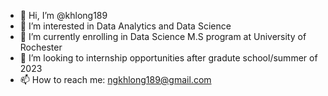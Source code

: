 - 👋 Hi, I’m @khlong189
- 👀 I’m interested in Data Analytics and Data Science
- 🌱 I’m currently enrolling in Data Science M.S program at University of Rochester
- 💞️ I’m looking to internship opportunities after gradute school/summer of 2023 
- 📫 How to reach me: ngkhlong189@gmail.com

<!---
khlong189/khlong189 is a ✨ special ✨ repository because its `README.md` (this file) appears on your GitHub profile.
You can click the Preview link to take a look at your changes.
--->
